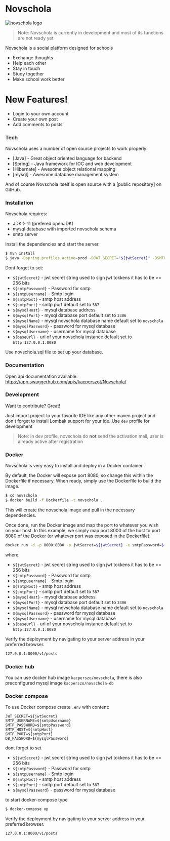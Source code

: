 # Novschola
![novschola logo](https://i.imgur.com/6chErgC.png)

> Note: Novschola is currently in development and most of its functions are not ready yet

Novschola is a social platform designed for schools

  - Exchange thoughts 
  - Help each other
  - Stay in touch
  - Study together 
  - Make school work better

# New Features!

  - Login to your own account
  - Create your own post
  - Add comments to posts


### Tech

Novschola uses a number of open source projects to work properly:
* [Java] - Great object oriented language for backend
* [Spring] - Java framework for IOC and web development
* [Hibernate] - Awesome object relational mapping
* [mysql] - Awesome database management system

And of course Novschola itself is open source with a [public repository]
 on GitHub.

### Installation

Novschola requires:
 - JDK > 11 (prefered openJDK)
 - mysql database with imported novschola schema
 - smtp server

Install the dependencies and start the server.

```sh
$ mvn install
$ java -Dspring.profiles.active=prod -DJWT_SECRET="${jwtSecret}" -DSMTP-PASSWORD="${smtpPassword}" -DSMTP-USERNAME="${smtpUsername}" -DSMTP-HOST="${smtpHost}" -DSMTP-PORT="${smtpPort}" -DMYSQL-HOST="${mysqlHost}" -DMYSQL-PORT="${mysqlPort}" -DMYSQL-NAME="${mysqlName}" -DMYSQL-PASSWORD="${mysqlPassword}" -DMYSQL-USERNAME="${mysqlUsername}" -DNOVSCHOLA-URL="${baseUrl}" -Djava.security.egd=file:/dev/./urandom -jar target/novschola-0.0.1-SNAPSHOT.jar
```
Dont forget to set:
- ```${jwtSecret}``` - jwt secret string used to sign jwt tokkens it has to be >= 256 bits
-  ```${smtpPassword}``` - Password for smtp
-  ```${smtpUsername}``` - Smtp login
-  ```${smtpHost}``` - smtp host address
-  ```${smtpPort}``` - smtp port default set to ```587```
-  ```${mysqlHost}``` - mysql database address
-  ```${mysqlPort}``` - mysql database port default set to ```3306```
-  ```${mysqlName}``` - mysql novschola database name default set to ```novschola```
-  ```${mysqlPassword}``` - password for mysql database
-  ```${mysqlUsername}``` - username for mysql database
-  ```${baseUrl}``` - url of your novschola instance default set to ```http:127.0.0.1:8080```

Use novschola.sql file to set up your database.

### Documentation
Open api documentation available: https://app.swaggerhub.com/apis/kacperszot/Novschola/
### Development

Want to contribute? Great!

Just import project to your favorite IDE like any other maven project and don't forget to install Lombak support for your ide.
Use ```dev``` profile for development

> Note: in dev profile, novschola do **not** send the activation mail, user is already active after registration

### Docker
Novschola is very easy to install and deploy in a Docker container.

By default, the Docker will expose port 8080, so change this within the Dockerfile if necessary. When ready, simply use the Dockerfile to build the image.

```sh
$ cd novschola
$ docker build -f Dockerfile -t novschola .
```
This will create the novschola image and pull in the necessary dependencies.

Once done, run the Docker image and map the port to whatever you wish on your host. In this example, we simply map port 8000 of the host to port 8080 of the Docker (or whatever port was exposed in the Dockerfile):

```sh
docker run -d -p 8000:8080 -e jwtSecret=${jwtSecret} -e smtpPassword=${smtpPassword} -e smtpUsername=${smtpUsername} -e smtpHost=${smtpHost} -e smtpPort=${smtpPort} -e mysqlHost=${mysqlHost} -e mysqlPort=${mysqlPort} -e mysqlName=${mysqlName} -e mysqlPassword=${mysqlPassword} -e mysqlUsername=${mysqlUsername} -e baseUrl=${baseUrl} novschola
```

where:
- ```${jwtSecret}``` - jwt secret string used to sign jwt tokkens it has to be >= 256 bits
-  ```${smtpPassword}``` - Password for smtp
-  ```${smtpUsername}``` - Smtp login
-  ```${smtpHost}``` - smtp host address
-  ```${smtpPort}``` - smtp port default set to ```587```
-  ```${mysqlHost}``` - mysql database address
-  ```${mysqlPort}``` - mysql database port default set to ```3306```
-  ```${mysqlName}``` - mysql novschola database name default set to ```novschola```
-  ```${mysqlPassword}``` - password for mysql database
-  ```${mysqlUsername}``` - username for mysql database
-  ```${baseUrl}``` - url of your novschola instance default set to ```http:127.0.0.1:8080```

Verify the deployment by navigating to your server address in your preferred browser.

```sh
127.0.0.1:8000/v1/posts
```
### Docker hub
You can use docker hub image ```kacperszo/novschola```, there is also preconfigured mysql image ```kacperszo/novschola-db```
### Docker compose
To use Docker compose create ```.env``` with content:
```
JWT_SECRET=${jwtSecret}
SMTP_USERNAME=${smtpUsername}
SMTP_PASSWORD=${smtpPassword}
SMTP_HOST=${smtpHost}
SMTP_PORT=${smtpPort}
DB_PASSWORD=${mysqlPassword}
```
dont forget to set
  - ```${jwtSecret}``` - jwt secret string used to sign jwt tokkens it has to be >= 256 bits
  -  ```${smtpPassword}``` - Password for smtp
  -  ```${smtpUsername}``` - Smtp login
  -  ```${smtpHost}``` - smtp host address
  -  ```${smtpPort}``` - smtp port default set to ```587```
  -  ```${mysqlPassword}``` - password for mysql database

to start docker-compose type
```bash
$ docker-compose up
```
Verify the deployment by navigating to your server address in your preferred browser.

```sh
127.0.0.1:8000/v1/posts
```
